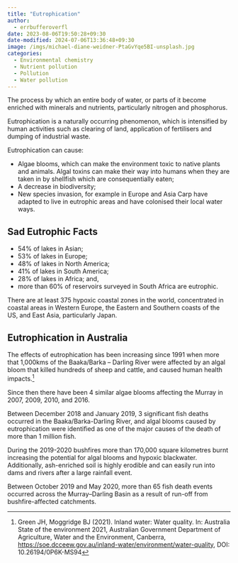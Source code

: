 ```yaml
---
title: "Eutrophication"
author:
  - errbufferoverfl
date: 2023-08-06T19:50:28+09:30
date-modified: 2024-07-06T13:36:48+09:30
image: /imgs/michael-diane-weidner-PtaGvYqe5BI-unsplash.jpg
categories:
  - Environmental chemistry
  - Nutrient pollution
  - Pollution
  - Water pollution
---
```


The process by which an entire body of water, or parts of it become enriched with minerals and nutrients, particularly nitrogen and phosphorus.

Eutrophication is a naturally occurring phenomenon, which is intensified by human activities such as clearing of land, application of fertilisers and dumping of industrial waste.

Eutrophication can cause:

- Algae blooms, which can make the environment toxic to native plants and animals. Algal toxins can make their way into humans when they are taken in by shellfish which are consequentially eaten;
- A decrease in biodiversity;
- New species invasion, for example in Europe and Asia Carp have adapted to live in eutrophic areas and have colonised their local water ways.

## Sad Eutrophic Facts

- 54% of lakes in Asian;
- 53% of lakes in Europe;
- 48% of lakes in North America;
- 41% of lakes in South America;
- 28% of lakes in Africa; and,
- more than 60% of reservoirs surveyed in South Africa are eutrophic.

There are at least 375 hypoxic coastal zones in the world, concentrated in coastal areas in Western Europe, the Eastern and Southern coasts of the US, and East Asia, particularly Japan.

## Eutrophication in Australia

The effects of eutrophication has been increasing since 1991 when more that 1,000kms of the Baaka/Barka – Darling River were affected by an algal bloom that killed hundreds of sheep and cattle, and caused human health impacts.[^1]

Since then there have been 4 similar algae blooms affecting the Murray in 2007, 2009, 2010, and 2016.

Between December 2018 and January 2019, 3 significant fish deaths occurred in the Baaka/Barka-Darling River, and algal blooms caused by eutrophication were identified as one of the major causes of the death of more than 1 million fish.

During the 2019-2020 bushfires more than 170,000 square kilometres burnt increasing the potential for algal blooms and hypoxic blackwater. Additionally, ash-enriched soil is highly erodible and can easily run into dams and rivers after a large rainfall event.

Between October 2019 and May 2020, more than 65 fish death events occurred across the Murray–Darling Basin as a result of run-off from bushfire-affected catchments.

[^1]: Green JH, Moggridge BJ (2021). Inland water: Water quality. In: Australia State of the environment 2021, Australian Government Department of Agriculture, Water and the Environment, Canberra, https://soe.dcceew.gov.au/inland-water/environment/water-quality, DOI: 10.26194/0P6K-MS94
